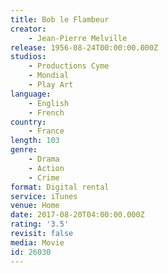 ```yaml
---
title: Bob le Flambeur
creator:
    - Jean-Pierre Melville
release: 1956-08-24T00:00:00.000Z
studios:
    - Productions Cyme
    - Mondial
    - Play Art
language:
    - English
    - French
country:
    - France
length: 103
genre:
    - Drama
    - Action
    - Crime
format: Digital rental
service: iTunes
venue: Home
date: 2017-08-20T04:00:00.000Z
rating: '3.5'
revisit: false
media: Movie
id: 26030
---
```



